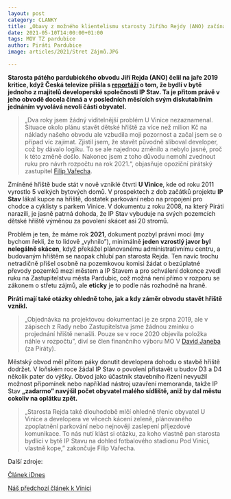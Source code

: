 ```yaml
---
layout: post
category: CLANKY
title: „Obavy z možného klientelismu starosty Jiřího Rejdy (ANO) začínají přerůstat v reálné náznaky”, upozorňují Piráti.
date: 2021-05-10T14:00:00+01:00
tags: MOV TZ pardubice
author: Piráti Pardubice
image: articles/2021/Stret Zájmů.JPG

---
```


**Starosta pátého pardubického obvodu Jiří Rejda (ANO) čelil na jaře 2019 kritice, když Česká televize přišla s 
[reportáží](https://www.ceskatelevize.cz/porady/10118379000-udalosti-v-regionech-praha/219411000140320-udalosti-v-regionech/) o tom, 
že bydlí v bytě jednoho z majitelů developerské společnosti IP Stav. 
Ta je přitom právě v jeho obvodě docela činná a v posledních měsících svým diskutabilním jednáním vyvolává nevoli části obyvatel.**

>„Dva roky jsem žádný viditelnější problém U Vinice nezaznamenal. 
>Situace okolo plánu stavět dětské hřiště za více než milion Kč na náklady našeho obvodu ale vzbudila moji pozornost a začal jsem se o případ víc zajímat. 
>Zjistil jsem, že stavět původně sliboval developer, což by dávalo logiku. To se ale najednou změnilo a nebylo jasné, proč k této změně došlo. 
>Nakonec jsem z toho důvodu nemohl zvednout ruku pro návrh rozpočtu na rok 2021.“, 
>objasňuje opoziční pirátský zastupitel [Filip Vařecha](https://pardubice.pirati.cz/clenove/filip-varecha/).

Zmíněné hřiště bude stát v nově vzniklé čtvrti **U Vinice**, kde od roku 2011 vyrostlo 5 velkých bytových domů. 
V prospektech z dob začátků projektu **IP Stav** lákal kupce na hřiště, dostatek parkování nebo na propojení pro chodce a cyklisty s parkem Vinice. 
V dokumentu z roku 2008, na který Piráti narazili, je jasně patrná dohoda, že IP Stav vybuduje na svých pozemcích dětské hřiště výměnou za povolení skácet asi 20 stromů. 

Problém je ten, že máme rok **2021**, dokument pozbyl právní moci (my bychom řekli, že to lidově „vyhnilo”), minimálně **jeden vzrostlý javor byl nelegálně skácen**, 
když překážel plánovanému administrativnímu centru, a budovaným hřištěm se naopak chlubí pan starosta Rejda. 
Ten navíc trochu netradičně přišel osobně na pozemkovou komisi žádat o bezúplatné převody pozemků mezi městem a IP Stavem a 
pro schválení dokonce zvedl ruku na Zastupitelstvu města Pardubic, 
což možná není přímo v rozporu se zákonem o střetu zájmů, ale **eticky** je to podle nás rozhodně na hraně.
 
**Piráti mají také otázky ohledně toho, jak a kdy záměr obvodu stavět hřiště vznikl.**
 
>„Objednávka na projektovou dokumentaci je ze srpna 2019, ale v zápisech z Rady nebo Zastupitelstva jsme žádnou zmínku o projednání hřiště nenašli. 
>Pouze se v roce 2020 objevila položka náhle v rozpočtu”, diví se člen finančního výboru MO V [David Janeba](https://pardubice.pirati.cz/clenove/david-janeba/) (za Piráty).

Městský obvod měl přitom páky donutit developera dohodu o stavbě hřiště dodržet. 
V loňském roce žádal IP Stav o povolení přistavět u budov D3 a D4 několik pater do výšky. 
Obvod jako účastník stavebního řízení nevyužil možnost připomínek nebo například nástroj uzavření memoranda, 
takže IP Stav **„zadarmo” navýšil počet obyvatel malého sídliště, aniž by dal městu cokoliv na oplátku zpět.**

>„Starosta Rejda také dlouhodobě mlčí ohledně třenic obyvatel U Vinice a developera ve věcech kácení zeleně, plánovaného zpoplatnění parkování nebo 
>nejnověji zaslepení příjezdové komunikace. To nás nutí klást si otázku, za koho vlastně pan starosta bydlící v bytě IP Stavu na dohled fotbalového stadionu Pod Vinicí, 
>vlastně kope,” zakončuje Filip Vařecha.

Další zdroje:

[Článek iDnes](https://www.idnes.cz/pardubice/zpravy/rejda-starosta-dukla-pardubice-byt-knava-ip-stav.A190325_465913_pardubice-zpravy_skn)

[Náš předchozí článek k Vinici](https://pardubice.pirati.cz/tiskove-zpravy/Neshody-U-Vinice/)

